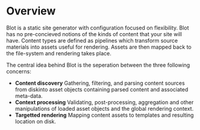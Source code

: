 # Overview

Blot is a static site generator with configuration focused on flexibility. Blot has no
pre-concieved notions of the kinds of content that your site will have. Content types
are defined as pipelines which transform source materials into assets useful for
rendering. Assets are then mapped back to the file-system and rendering takes place.

The central idea behind Blot is the seperation between the three following concerns:

  - **Content discovery** Gathering, filtering, and parsing content sources from
      diskinto asset objects containing parsed content and associated meta-data.
  - **Context processing** Validating, post-processing, aggregation and other
      manipulations of loaded asset objects and the global rendering context.
  - **Targetted rendering** Mapping content assets to templates and resulting
      location on disk.
